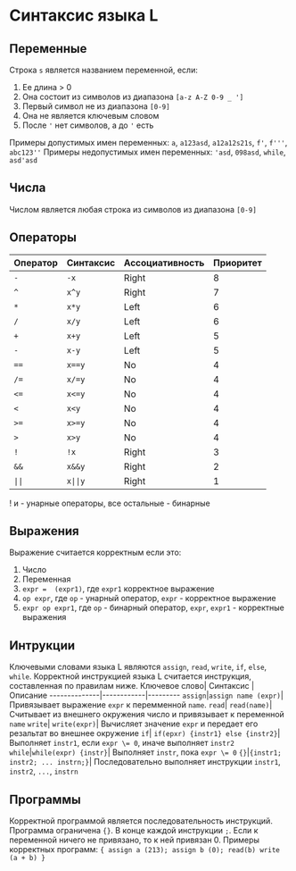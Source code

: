 # Синтаксис языка L
## Переменные
Строка `s` является названием переменной, если:
1) Ее длина > 0
2) Она состоит из символов из диапазона `[a-z A-Z 0-9 _ ']`
3) Первый символ не из диапазона `[0-9]` 
4) Она не является ключевым словом
5) После `'` нет символов, а до `'` есть

Примеры допустимых имен переменных:
`a`, `a123asd`, `a12a12s21s`, `f'`, `f'''`, `abc123''`
Примеры недопустимых имен переменных:
`'asd`, `098asd`, `while`, `asd'asd`
## Числа
Числом является любая строка из символов из диапазона `[0-9]`
## Операторы
Оператор | Синтаксис | Ассоциативность  | Приоритет
    ---------|-----------|------------------|----------
     `-`     | `-x`      | Right            | 8
     `^`     | `x^y`     | Right            | 7
     `*`     | `x*y`     | Left             | 6
     `/`     | `x/y`     | Left             | 6
     `+`     | `x+y`     | Left             | 5
     `-`     | `x-y`     | Left             | 5
     `==`    | `x==y`    | No               | 4
     `/=`    | `x/=y`    | No               | 4
     `<=`    | `x<=y`    | No               | 4
     `<`     | `x<y`     | No               | 4
     `>=`    | `x>=y`    | No               | 4
     `>`     | `x>y`     | No               | 4
     `!`     | `!x`      | Right            | 3
     `&&`    | `x&&y`    | Right            | 2
     `\|\|`  | `x\|\|y`  | Right            | 1
! и - унарные операторы, все остальные - бинарные
## Выражения
Выражение считается корректным если это:
1) Число
2) Переменная
3) `expr =  (expr1)`, где `expr1` корректное выражение
4) `op expr`, где `op` - унарный оператор, `expr` - корректное выражение
5) `expr op expr1`, где `op` - бинарный оператор, `expr`, `expr1` - корректные выражения
## Интрукции
Ключевыми словами языка L являются `assign`, `read`, `write`, `if`, `else`, `while`.
Корректной инструкцией языка L считается инструкция, составленная по правилам ниже.
Ключевое слово| Синтаксис | Описание
--------------|------------|---------
`assign`|`assign name (expr)`| Привязывает выражение `expr` к перемменной `name`.
`read`| `read(name)`| Считывает из внешнего окружения число и привязывает к переменной `name`
`write`| `write(expr)`| Вычисляет значение `expr` и передает его резальтат во внешнее окружение
`if`| `if(epxr) {instr1} else {instr2}`| Выполняет `instr1`, если `expr \= 0`, иначе выполняет `instr2`
`while`|`while(expr) {instr}`| Выполняет `instr`, пока `expr \= 0`
`{}`|`{instr1; instr2; ... instrn;}`| Последовательно выполняет инструкции `instr1`, `instr2`, `...`, `instrn` 
## Программы
Корректной программой является последовательность инструкций. Программа ограничена `{}`. В конце каждой инструкции `;`. Если к переменной ничего не привязано, то к ней привязан 0.
Примеры корректных программ:
`{ assign a (213); assign b (0); read(b) write (a + b) }`
